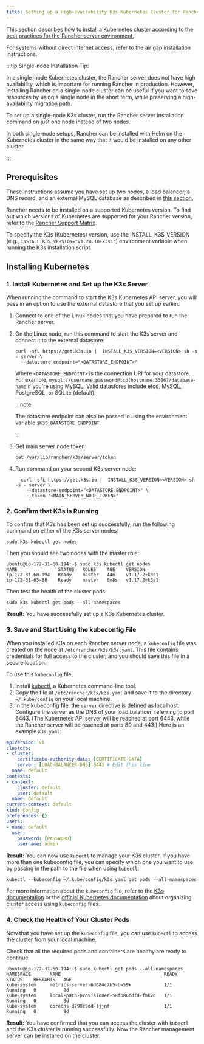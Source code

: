 ```yaml
---
title: Setting up a High-availability K3s Kubernetes Cluster for Rancher
---
```


<head>
  <link rel="canonical" href="https://ranchermanager.docs.rancher.com/how-to-guides/new-user-guides/kubernetes-cluster-setup/k3s-for-rancher"/>
</head>

This section describes how to install a Kubernetes cluster according to the [best practices for the Rancher server environment.](../../about-rancher/architecture/recommendations.md#environment-for-kubernetes-installations)

For systems without direct internet access, refer to the air gap installation instructions.

:::tip Single-node Installation Tip:

In a single-node Kubernetes cluster, the Rancher server does not have high availability, which is important for running Rancher in production. However, installing Rancher on a single-node cluster can be useful if you want to save resources by using a single node in the short term, while preserving a high-availability migration path.

To set up a single-node K3s cluster, run the Rancher server installation command on just one node instead of two nodes.

In both single-node setups, Rancher can be installed with Helm on the Kubernetes cluster in the same way that it would be installed on any other cluster.

:::

## Prerequisites

These instructions assume you have set up two nodes, a load balancer, a DNS record, and an external MySQL database as described in [this section.](../infrastructure-setup/ha-k3s-kubernetes-cluster.md)

Rancher needs to be installed on a supported Kubernetes version. To find out which versions of Kubernetes are supported for your Rancher version, refer to the [Rancher Support Matrix](https://rancher.com/support-maintenance-terms/).

To specify the K3s (Kubernetes) version, use the INSTALL_K3S_VERSION (e.g., `INSTALL_K3S_VERSION="v1.24.10+k3s1"`) environment variable when running the K3s installation script.

## Installing Kubernetes

### 1. Install Kubernetes and Set up the K3s Server

When running the command to start the K3s Kubernetes API server, you will pass in an option to use the external datastore that you set up earlier.

1. Connect to one of the Linux nodes that you have prepared to run the Rancher server.
1. On the Linux node, run this command to start the K3s server and connect it to the external datastore:
    ```
    curl -sfL https://get.k3s.io |  INSTALL_K3S_VERSION=<VERSION> sh -s - server \
      --datastore-endpoint="<DATASTORE_ENDPOINT>"
    ```

    Where `<DATASTORE_ENDPOINT>` is the connection URI for your datastore. For example, `mysql://username:password@tcp(hostname:3306)/database-name` if you're using MySQL. Valid datastores include  etcd, MySQL, PostgreSQL, or SQLite (default).

    :::note

    The datastore endpoint can also be passed in using the environment variable `$K3S_DATASTORE_ENDPOINT`.

    :::

1. Get main server node token:
    ```
    cat /var/lib/rancher/k3s/server/token
    ```

1. Run command on your second K3s server node:
    ```
      curl -sfL https://get.k3s.io |  INSTALL_K3S_VERSION=<VERSION> sh -s - server \
        --datastore-endpoint="<DATASTORE_ENDPOINT>" \
        --token "<MAIN_SERVER_NODE_TOKEN>"
    ```

### 2. Confirm that K3s is Running

To confirm that K3s has been set up successfully, run the following command on either of the K3s server nodes:
```
sudo k3s kubectl get nodes
```

Then you should see two nodes with the master role:
```
ubuntu@ip-172-31-60-194:~$ sudo k3s kubectl get nodes
NAME               STATUS   ROLES    AGE    VERSION
ip-172-31-60-194   Ready    master   44m    v1.17.2+k3s1
ip-172-31-63-88    Ready    master   6m8s   v1.17.2+k3s1
```

Then test the health of the cluster pods:
```
sudo k3s kubectl get pods --all-namespaces
```

**Result:** You have successfully set up a K3s Kubernetes cluster.

### 3. Save and Start Using the kubeconfig File

When you installed K3s on each Rancher server node, a `kubeconfig` file was created on the node at `/etc/rancher/k3s/k3s.yaml`. This file contains credentials for full access to the cluster, and you should save this file in a secure location.

To use this `kubeconfig` file,

1. Install [kubectl,](https://kubernetes.io/docs/tasks/tools/install-kubectl/#install-kubectl) a Kubernetes command-line tool.
2. Copy the file at `/etc/rancher/k3s/k3s.yaml` and save it to the directory `~/.kube/config` on your local machine.
3. In the kubeconfig file, the `server` directive is defined as localhost. Configure the server as the DNS of your load balancer, referring to port 6443. (The Kubernetes API server will be reached at port 6443, while the Rancher server will be reached at ports 80 and 443.) Here is an example `k3s.yaml`:

```yml
apiVersion: v1
clusters:
- cluster:
    certificate-authority-data: [CERTIFICATE-DATA]
    server: [LOAD-BALANCER-DNS]:6443 # Edit this line
  name: default
contexts:
- context:
    cluster: default
    user: default
  name: default
current-context: default
kind: Config
preferences: {}
users:
- name: default
  user:
    password: [PASSWORD]
    username: admin
```

**Result:** You can now use `kubectl` to manage your K3s cluster. If you have more than one kubeconfig file, you can specify which one you want to use by passing in the path to the file when using `kubectl`:

```
kubectl --kubeconfig ~/.kube/config/k3s.yaml get pods --all-namespaces
```

For more information about the `kubeconfig` file, refer to the [K3s documentation](https://rancher.com/docs/k3s/latest/en/cluster-access/) or the [official Kubernetes documentation](https://kubernetes.io/docs/concepts/configuration/organize-cluster-access-kubeconfig/) about organizing cluster access using `kubeconfig` files.

### 4. Check the Health of Your Cluster Pods

Now that you have set up the `kubeconfig` file, you can use `kubectl` to access the cluster from your local machine.

Check that all the required pods and containers are healthy are ready to continue:

```
ubuntu@ip-172-31-60-194:~$ sudo kubectl get pods --all-namespaces
NAMESPACE       NAME                                      READY   STATUS    RESTARTS   AGE
kube-system     metrics-server-6d684c7b5-bw59k            1/1     Running   0          8d
kube-system     local-path-provisioner-58fb86bdfd-fmkvd   1/1     Running   0          8d
kube-system     coredns-d798c9dd-ljjnf                    1/1     Running   0          8d
```

**Result:** You have confirmed that you can access the cluster with `kubectl` and the K3s cluster is running successfully. Now the Rancher management server can be installed on the cluster.
